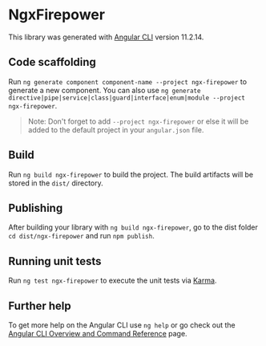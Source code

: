 # NgxFirepower

This library was generated with [Angular CLI](https://github.com/angular/angular-cli) version 11.2.14.

## Code scaffolding

Run `ng generate component component-name --project ngx-firepower` to generate a new component. You can also use `ng generate directive|pipe|service|class|guard|interface|enum|module --project ngx-firepower`.
> Note: Don't forget to add `--project ngx-firepower` or else it will be added to the default project in your `angular.json` file. 

## Build

Run `ng build ngx-firepower` to build the project. The build artifacts will be stored in the `dist/` directory.

## Publishing

After building your library with `ng build ngx-firepower`, go to the dist folder `cd dist/ngx-firepower` and run `npm publish`.

## Running unit tests

Run `ng test ngx-firepower` to execute the unit tests via [Karma](https://karma-runner.github.io).

## Further help

To get more help on the Angular CLI use `ng help` or go check out the [Angular CLI Overview and Command Reference](https://angular.io/cli) page.
